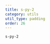 ```yaml
---
title: s-py-2
category: utils
util_type: padding
order: 26
---
```

<div class="s-py-2">
  <code>s-py-2</code>
</div>